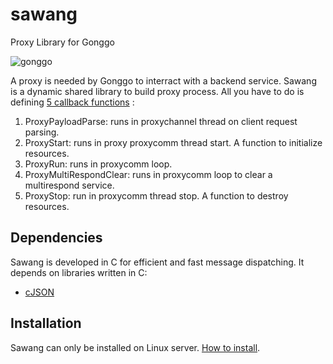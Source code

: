 # sawang
Proxy Library for Gonggo

![gonggo](https://github.com/user-attachments/assets/7f0c4448-fc64-4658-99cd-fc7f8ba5bf1c)

A proxy is needed by Gonggo to interract with a backend service. Sawang is a dynamic shared library to build proxy process. All you have to do is defining [5 callback functions](./gear/callback.h) :

1. ProxyPayloadParse: runs in proxychannel thread on client request parsing.
2. ProxyStart: runs in proxy proxycomm thread start. A function to initialize resources.
3. ProxyRun: runs in proxycomm loop.
4. ProxyMultiRespondClear: runs in proxycomm loop to clear a multirespond service.
5. ProxyStop: run in proxycomm thread stop. A function to destroy resources.

## Dependencies

Sawang is developed in C for efficient and fast message dispatching. It depends on libraries written in C: 
- [cJSON](https://github.com/DaveGamble/cJSON)

## Installation

Sawang can only be installed on Linux server. [How to install](INSTALL.md).

